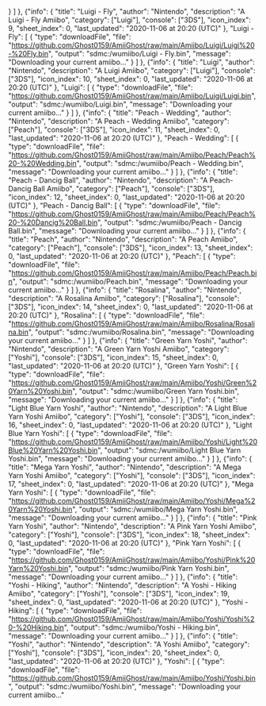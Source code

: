 }
]
},
{"info": {
                "title": "Luigi - Fly",
                "author": "Nintendo",
                "description": "A Luigi - Fly Amiibo",
                "category": ["Luigi"],
                "console": ["3DS"],
                "icon_index": 9,
                "sheet_index": 0,
                "last_updated": "2020-11-06 at 20:20 (UTC)"
},
"Luigi - Fly": [
{
                   "type": "downloadFile",
                   "file": "https://github.com/Ghost0159/AmiiGhost/raw/main/Amiibo/Luigi/Luigi%20-%20Fly.bin",
                   "output": "sdmc:/wumiibo/Luigi - Fly.bin",
                   "message": "Downloading your current amiibo..."
}
]
},
{"info": {
                "title": "Luigi",
                "author": "Nintendo",
                "description": "A Luigi Amiibo",
                "category": ["Luigi"],
                "console": ["3DS"],
                "icon_index": 10,
                "sheet_index": 0,
                "last_updated": "2020-11-06 at 20:20 (UTC)"
},
"Luigi": [
{
                   "type": "downloadFile",
                   "file": "https://github.com/Ghost0159/AmiiGhost/raw/main/Amiibo/Luigi/Luigi.bin",
                   "output": "sdmc:/wumiibo/Luigi.bin",
                   "message": "Downloading your current amiibo..."
}
]
},
{"info": {
                "title": "Peach - Wedding",
                "author": "Nintendo",
                "description": "A Peach - Wedding Amiibo",
                "category": ["Peach"],
                "console": ["3DS"],
                "icon_index": 11,
                "sheet_index": 0,
                "last_updated": "2020-11-06 at 20:20 (UTC)"
},
"Peach - Wedding": [
{
                   "type": "downloadFile",
                   "file": "https://github.com/Ghost0159/AmiiGhost/raw/main/Amiibo/Peach/Peach%20-%20Wedding.bin",
                   "output": "sdmc:/wumiibo/Peach - Wedding.bin",
                   "message": "Downloading your current amiibo..."
}
]
},
{"info": {
                "title": "Peach - Dancig Ball",
                "author": "Nintendo",
                "description": "A Peach- Dancig Ball Amiibo",
                "category": ["Peach"],
                "console": ["3DS"],
                "icon_index": 12,
                "sheet_index": 0,
                "last_updated": "2020-11-06 at 20:20 (UTC)"
},
"Peach - Dancig Ball": [
{
                   "type": "downloadFile",
                   "file": "https://github.com/Ghost0159/AmiiGhost/raw/main/Amiibo/Peach/Peach%20-%20Dancig%20Ball.bin",
                   "output": "sdmc:/wumiibo/Peach - Dancig Ball.bin",
                   "message": "Downloading your current amiibo..."
}
]
},
{"info": {
                "title": "Peach",
                "author": "Nintendo",
                "description": "A Peach Amiibo",
                "category": ["Peach"],
                "console": ["3DS"],
                "icon_index": 13,
                "sheet_index": 0,
                "last_updated": "2020-11-06 at 20:20 (UTC)"
},
"Peach": [
{
                   "type": "downloadFile",
                   "file": "https://github.com/Ghost0159/AmiiGhost/raw/main/Amiibo/Peach/Peach.bin",
                   "output": "sdmc:/wumiibo/Peach.bin",
                   "message": "Downloading your current amiibo..."
}
]
},
{"info": {
                "title": "Rosalina",
                "author": "Nintendo",
                "description": "A Rosalina Amiibo",
                "category": ["Rosalina"],
                "console": ["3DS"],
                "icon_index": 14,
                "sheet_index": 0,
                "last_updated": "2020-11-06 at 20:20 (UTC)"
},
"Rosalina": [
{
                   "type": "downloadFile",
                   "file": "https://github.com/Ghost0159/AmiiGhost/raw/main/Amiibo/Rosalina/Rosalina.bin",
                   "output": "sdmc:/wumiibo/Rosalina.bin",
                   "message": "Downloading your current amiibo..."
}
]
},
{"info": {
                "title": "Green Yarn Yoshi",
                "author": "Nintendo",
                "description": "A Green Yarn Yoshi Amiibo",
                "category": ["Yoshi"],
                "console": ["3DS"],
                "icon_index": 15,
                "sheet_index": 0,
                "last_updated": "2020-11-06 at 20:20 (UTC)"
},
"Green Yarn Yoshi": [
{
                   "type": "downloadFile",
                   "file": "https://github.com/Ghost0159/AmiiGhost/raw/main/Amiibo/Yoshi/Green%20Yarn%20Yoshi.bin",
                   "output": "sdmc:/wumiibo/Green Yarn Yoshi.bin",
                   "message": "Downloading your current amiibo..."
}
]
},
{"info": {
                "title": "Light Blue Yarn Yoshi",
                "author": "Nintendo",
                "description": "A Light Blue Yarn Yoshi Amiibo",
                "category": ["Yoshi"],
                "console": ["3DS"],
                "icon_index": 16,
                "sheet_index": 0,
                "last_updated": "2020-11-06 at 20:20 (UTC)"
},
"Light Blue Yarn Yoshi": [
{
                   "type": "downloadFile",
                   "file": "https://github.com/Ghost0159/AmiiGhost/raw/main/Amiibo/Yoshi/Light%20Blue%20Yarn%20Yoshi.bin",
                   "output": "sdmc:/wumiibo/Light Blue Yarn Yoshi.bin",
                   "message": "Downloading your current amiibo..."
}
]
},
{"info": {
                "title": "Mega Yarn Yoshi",
                "author": "Nintendo",
                "description": "A Mega Yarn Yoshi Amiibo",
                "category": ["Yoshi"],
                "console": ["3DS"],
                "icon_index": 17,
                "sheet_index": 0,
                "last_updated": "2020-11-06 at 20:20 (UTC)"
},
"Mega Yarn Yoshi": [
{
                   "type": "downloadFile",
                   "file": "https://github.com/Ghost0159/AmiiGhost/raw/main/Amiibo/Yoshi/Mega%20Yarn%20Yoshi.bin",
                   "output": "sdmc:/wumiibo/Mega Yarn Yoshi.bin",
                   "message": "Downloading your current amiibo..."
}
]
},
{"info": {
                "title": "Pink Yarn Yoshi",
                "author": "Nintendo",
                "description": "A Pink Yarn Yoshi Amiibo",
                "category": ["Yoshi"],
                "console": ["3DS"],
                "icon_index": 18,
                "sheet_index": 0,
                "last_updated": "2020-11-06 at 20:20 (UTC)"
},
"Pink Yarn Yoshi": [
{
                   "type": "downloadFile",
                   "file": "https://github.com/Ghost0159/AmiiGhost/raw/main/Amiibo/Yoshi/Pink%20Yarn%20Yoshi.bin",
                   "output": "sdmc:/wumiibo/Pink Yarn Yoshi.bin",
                   "message": "Downloading your current amiibo..."
}
]
},
{"info": {
                "title": "Yoshi - Hiking",
                "author": "Nintendo",
                "description": "A Yoshi - Hiking Amiibo",
                "category": ["Yoshi"],
                "console": ["3DS"],
                "icon_index": 19,
                "sheet_index": 0,
                "last_updated": "2020-11-06 at 20:20 (UTC)"
},
"Yoshi - Hiking": [
{
                   "type": "downloadFile",
                   "file": "https://github.com/Ghost0159/AmiiGhost/raw/main/Amiibo/Yoshi/Yoshi%20-%20Hiking.bin",
                   "output": "sdmc:/wumiibo/Yoshi - Hiking.bin",
                   "message": "Downloading your current amiibo..."
}
]
},
{"info": {
                "title": "Yoshi",
                "author": "Nintendo",
                "description": "A Yoshi Amiibo",
                "category": ["Yoshi"],
                "console": ["3DS"],
                "icon_index": 20,
                "sheet_index": 0,
                "last_updated": "2020-11-06 at 20:20 (UTC)"
},
"Yoshi": [
{
                   "type": "downloadFile",
                   "file": "https://github.com/Ghost0159/AmiiGhost/raw/main/Amiibo/Yoshi/Yoshi.bin",
                   "output": "sdmc:/wumiibo/Yoshi.bin",
                   "message": "Downloading your current amiibo..."
